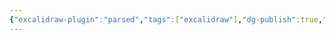 ```yaml
---
{"excalidraw-plugin":"parsed","tags":["excalidraw"],"dg-publish":true,"permalink":"/0-class-notes/excalidraw/","dgPassFrontmatter":true,"created":"2023-10-11T20:28:45.255+08:00"}
---
```

<style> .container {font-family: sans-serif; text-align: center;} .button-wrapper button {z-index: 1;height: 40px; width: 100px; margin: 10px;padding: 5px;} .excalidraw .App-menu_top .buttonList { display: flex;} .excalidraw-wrapper { height: 800px; margin: 50px; position: relative;} :root[dir="ltr"] .excalidraw .layer-ui__wrapper .zen-mode-transition.App-menu_bottom--transition-left {transform: none;} </style><script src="https://cdn.jsdelivr.net/npm/react@17/umd/react.production.min.js"></script><script src="https://cdn.jsdelivr.net/npm/react-dom@17/umd/react-dom.production.min.js"></script><script type="text/javascript" src="https://cdn.jsdelivr.net/npm/@excalidraw/excalidraw@0/dist/excalidraw.production.min.js"></script><div id="整体结构excalidraw.md"></div><script>(function(){const InitialData={"type":"excalidraw","version":2,"source":"https://github.com/zsviczian/obsidian-excalidraw-plugin/releases/tag/1.9.23","elements":[{"type":"rectangle","version":734,"versionNonce":100946446,"isDeleted":false,"id":"JAy6OBfOfk6vwHnV0q2ui","fillStyle":"hachure","strokeWidth":1,"strokeStyle":"solid","roughness":1,"opacity":100,"angle":0,"x":-261.0895349620223,"y":-673.5708482598751,"strokeColor":"#1e1e1e","backgroundColor":"#a5d8ff","width":597.5511532738095,"height":716.1904761904761,"seed":1259997010,"groupIds":[],"frameId":null,"roundness":null,"boundElements":[],"updated":1697030920052,"link":null,"locked":false},{"type":"rectangle","version":396,"versionNonce":145497554,"isDeleted":false,"id":"deMQ75UFXYq1o5h-VV9Mh","fillStyle":"hachure","strokeWidth":1,"strokeStyle":"solid","roughness":1,"opacity":100,"angle":0,"x":-913.9544393233062,"y":-836.6138671475869,"strokeColor":"#1971c2","backgroundColor":"transparent","width":1266.5463428557525,"height":968.0934259357657,"seed":781068434,"groupIds":[],"frameId":null,"roundness":{"type":3},"boundElements":[],"updated":1697030920052,"link":null,"locked":false},{"type":"rectangle","version":315,"versionNonce":1040900174,"isDeleted":false,"id":"6Pr1p4zAPwaTqX5lw3N7R","fillStyle":"hachure","strokeWidth":1,"strokeStyle":"solid","roughness":1,"opacity":100,"angle":0,"x":-269.1880454664316,"y":-764.472374128531,"strokeColor":"#6741d9","backgroundColor":"transparent","width":609.4570302269213,"height":876.0967631164538,"seed":1733973198,"groupIds":[],"frameId":null,"roundness":{"type":3},"boundElements":[],"updated":1697030920052,"link":null,"locked":false},{"type":"text","version":26,"versionNonce":617386898,"isDeleted":false,"id":"4NU4nigT","fillStyle":"hachure","strokeWidth":1,"strokeStyle":"solid","roughness":1,"opacity":100,"angle":0,"x":-253.54409906052797,"y":-701.2102100881904,"strokeColor":"#1e1e1e","backgroundColor":"transparent","width":209.7998504638672,"height":25,"seed":1930207186,"groupIds":[],"frameId":null,"roundness":null,"boundElements":[],"updated":1697030920052,"link":null,"locked":false,"fontSize":20,"fontFamily":1,"text":"Oracle VM VirtualBox","rawText":"Oracle VM VirtualBox","textAlign":"left","verticalAlign":"top","containerId":null,"originalText":"Oracle VM VirtualBox","lineHeight":1.25,"baseline":17},{"type":"text","version":109,"versionNonce":682712658,"isDeleted":false,"id":"NUeGDOAW","fillStyle":"hachure","strokeWidth":1,"strokeStyle":"solid","roughness":1,"opacity":100,"angle":0,"x":-352.7177854203029,"y":-821.5376971188105,"strokeColor":"#1971c2","backgroundColor":"transparent","width":133.4519500732422,"height":45,"seed":222256270,"groupIds":[],"frameId":null,"roundness":null,"boundElements":[],"updated":1697030924349,"link":null,"locked":false,"fontSize":36,"fontFamily":1,"text":"Windows","rawText":"Windows","textAlign":"left","verticalAlign":"top","containerId":null,"originalText":"Windows","lineHeight":1.25,"baseline":31},{"type":"text","version":39,"versionNonce":1391741070,"isDeleted":false,"id":"tJH3IP52","fillStyle":"hachure","strokeWidth":1,"strokeStyle":"solid","roughness":1,"opacity":100,"angle":0,"x":-245.189456883812,"y":-648.1110329184305,"strokeColor":"#2f9e44","backgroundColor":"transparent","width":141.8398895263672,"height":25,"seed":1950704274,"groupIds":[],"frameId":null,"roundness":null,"boundElements":[{"id":"XM2SzwBPqw-nnB9xrVq9i","type":"arrow"}],"updated":1697030994138,"link":null,"locked":false,"fontSize":20,"fontFamily":1,"text":"KylinServer V10","rawText":"KylinServer V10","textAlign":"left","verticalAlign":"top","containerId":null,"originalText":"KylinServer V10","lineHeight":1.25,"baseline":17},{"type":"diamond","version":578,"versionNonce":1705042446,"isDeleted":false,"id":"zGYfTDtee4GZRGbxG5jWd","fillStyle":"hachure","strokeWidth":1,"strokeStyle":"solid","roughness":1,"opacity":100,"angle":0,"x":-889.2389980426606,"y":-829.5444982834151,"strokeColor":"#e03131","backgroundColor":"transparent","width":237.5939941406251,"height":170,"seed":859867858,"groupIds":[],"frameId":null,"roundness":{"type":2},"boundElements":[{"type":"text","id":"655cGuO7"}],"updated":1697030973319,"link":null,"locked":false},{"type":"text","version":542,"versionNonce":1793101266,"isDeleted":false,"id":"655cGuO7","fillStyle":"hachure","strokeWidth":1,"strokeStyle":"solid","roughness":1,"opacity":100,"angle":0,"x":-820.0604625812348,"y":-782.0444982834151,"strokeColor":"#e03131","backgroundColor":"transparent","width":99.43992614746094,"height":75,"seed":1307726670,"groupIds":[],"frameId":null,"roundness":null,"boundElements":[],"updated":1697030973319,"link":null,"locked":false,"fontSize":20,"fontFamily":1,"text":"WLAN \nTCP/IPV4\n192.168.1.1","rawText":"WLAN TCP/IPV4\n192.168.1.1","textAlign":"center","verticalAlign":"middle","containerId":"zGYfTDtee4GZRGbxG5jWd","originalText":"WLAN TCP/IPV4\n192.168.1.1","lineHeight":1.25,"baseline":67},{"type":"diamond","version":333,"versionNonce":626776846,"isDeleted":false,"id":"dNLi-KEZHMmOGkZMyKEYd","fillStyle":"hachure","strokeWidth":1,"strokeStyle":"solid","roughness":1,"opacity":100,"angle":0,"x":19.381451235984002,"y":-622.9868496399929,"strokeColor":"#1e1e1e","backgroundColor":"transparent","width":312.1804327713817,"height":93.2330322265625,"seed":95289874,"groupIds":[],"frameId":null,"roundness":{"type":2},"boundElements":[{"type":"text","id":"eWCxV7Dp"}],"updated":1697030920053,"link":null,"locked":false},{"type":"text","version":288,"versionNonce":1395500242,"isDeleted":false,"id":"eWCxV7Dp","fillStyle":"hachure","strokeWidth":1,"strokeStyle":"solid","roughness":1,"opacity":100,"angle":0,"x":115.34659574474739,"y":-588.6785915833523,"strokeColor":"#1e1e1e","backgroundColor":"transparent","width":120.15992736816406,"height":25,"seed":1811845330,"groupIds":[],"frameId":null,"roundness":null,"boundElements":[],"updated":1697030920053,"link":null,"locked":false,"fontSize":20,"fontFamily":1,"text":"192.168.1.100","rawText":"192.168.1.100","textAlign":"center","verticalAlign":"middle","containerId":"dNLi-KEZHMmOGkZMyKEYd","originalText":"192.168.1.100","lineHeight":1.25,"baseline":17},{"type":"arrow","version":998,"versionNonce":1031474316,"isDeleted":false,"id":"tpBe-1k07nx9OSeGMAhQk","fillStyle":"hachure","strokeWidth":1,"strokeStyle":"solid","roughness":1,"opacity":100,"angle":0,"x":-656.0841266008881,"y":-743.1735044719728,"strokeColor":"#e03131","backgroundColor":"transparent","width":563.9882309301197,"height":24.07444027420695,"seed":1487356178,"groupIds":[],"frameId":null,"roundness":{"type":2},"boundElements":[],"updated":1697174328425,"link":null,"locked":false,"startBinding":null,"endBinding":{"elementId":"MCw_tJX1dyzQuTxj4UMrH","gap":2.0398537708758298,"focus":-0.26348087935634124},"lastCommittedPoint":null,"startArrowhead":null,"endArrowhead":"arrow","points":[[0,0],[563.9882309301197,24.07444027420695]]},{"type":"text","version":156,"versionNonce":1130332046,"isDeleted":false,"id":"dXS3GiR5","fillStyle":"hachure","strokeWidth":1,"strokeStyle":"solid","roughness":1,"opacity":100,"angle":0,"x":-377.4331293266548,"y":-755.0659736482704,"strokeColor":"#e03131","backgroundColor":"transparent","width":40,"height":25,"seed":1205888722,"groupIds":[],"frameId":null,"roundness":null,"boundElements":[],"updated":1697030985839,"link":null,"locked":false,"fontSize":20,"fontFamily":1,"text":"共享","rawText":"共享","textAlign":"left","verticalAlign":"top","containerId":null,"originalText":"共享","lineHeight":1.25,"baseline":17},{"type":"ellipse","version":108,"versionNonce":165596238,"isDeleted":false,"id":"nZTMnghWyjd7GEx1O6cPy","fillStyle":"hachure","strokeWidth":1,"strokeStyle":"solid","roughness":1,"opacity":100,"angle":0,"x":-229.36368746227845,"y":-543.1586821790333,"strokeColor":"#2f9e44","backgroundColor":"transparent","width":342.2556023848683,"height":104.66167249177636,"seed":1194331602,"groupIds":[],"frameId":null,"roundness":{"type":2},"boundElements":[],"updated":1697030944631,"link":null,"locked":false},{"type":"text","version":27,"versionNonce":400824402,"isDeleted":false,"id":"1Zs73DHW","fillStyle":"hachure","strokeWidth":1,"strokeStyle":"solid","roughness":1,"opacity":100,"angle":0,"x":-134.06824671196523,"y":-499.67871150038366,"strokeColor":"#1e1e1e","backgroundColor":"transparent","width":134.639892578125,"height":25,"seed":1699053330,"groupIds":[],"frameId":null,"roundness":null,"boundElements":[],"updated":1697030920053,"link":null,"locked":false,"fontSize":20,"fontFamily":1,"text":"MySQL Server","rawText":"MySQL Server","textAlign":"left","verticalAlign":"top","containerId":null,"originalText":"MySQL Server","lineHeight":1.25,"baseline":17},{"type":"ellipse","version":137,"versionNonce":810460498,"isDeleted":false,"id":"4LUV8Y-LPkd-O_Lcqfz7M","fillStyle":"hachure","strokeWidth":1,"strokeStyle":"solid","roughness":1,"opacity":100,"angle":0,"x":-238.72991920374147,"y":-423.2876239181469,"strokeColor":"#f08c00","backgroundColor":"transparent","width":339.84966077302624,"height":105.2632863898026,"seed":1063624910,"groupIds":[],"frameId":null,"roundness":{"type":2},"boundElements":[],"updated":1697030948049,"link":null,"locked":false},{"type":"text","version":41,"versionNonce":807484946,"isDeleted":false,"id":"9AMjosNA","fillStyle":"hachure","strokeWidth":1,"strokeStyle":"solid","roughness":1,"opacity":100,"angle":0,"x":-96.92559148992564,"y":-389.15239571091,"strokeColor":"#1e1e1e","backgroundColor":"transparent","width":51.11994934082031,"height":25,"seed":2042990802,"groupIds":[],"frameId":null,"roundness":null,"boundElements":[],"updated":1697030920053,"link":null,"locked":false,"fontSize":20,"fontFamily":1,"text":"Redis","rawText":"Redis","textAlign":"left","verticalAlign":"top","containerId":null,"originalText":"Redis","lineHeight":1.25,"baseline":17},{"type":"ellipse","version":128,"versionNonce":238231118,"isDeleted":false,"id":"78nQ5OHpoDrVEK7dqGQ0e","fillStyle":"hachure","strokeWidth":1,"strokeStyle":"solid","roughness":1,"opacity":100,"angle":0,"x":-236.7383165200008,"y":-304.6195487008064,"strokeColor":"#e03131","backgroundColor":"transparent","width":357.89473684210543,"height":123.90978361430916,"seed":986321490,"groupIds":[],"frameId":null,"roundness":{"type":2},"boundElements":[{"type":"text","id":"guXSuSys"}],"updated":1697030957483,"link":null,"locked":false},{"type":"text","version":79,"versionNonce":2026845586,"isDeleted":false,"id":"guXSuSys","fillStyle":"hachure","strokeWidth":1,"strokeStyle":"solid","roughness":1,"opacity":100,"angle":0,"x":-73.55583388310646,"y":-254.97338101816968,"strokeColor":"#e03131","backgroundColor":"transparent","width":31.459976196289062,"height":25,"seed":1781650318,"groupIds":[],"frameId":null,"roundness":null,"boundElements":[],"updated":1697030957483,"link":null,"locked":false,"fontSize":20,"fontFamily":1,"text":"Git","rawText":"Git","textAlign":"center","verticalAlign":"middle","containerId":"78nQ5OHpoDrVEK7dqGQ0e","originalText":"Git","lineHeight":1.25,"baseline":17},{"type":"ellipse","version":165,"versionNonce":101397070,"isDeleted":false,"id":"ZeZSQwwyJulfln39JxqE-","fillStyle":"hachure","strokeWidth":1,"strokeStyle":"solid","roughness":1,"opacity":100,"angle":0,"x":-786.699697164268,"y":-544.791465920614,"strokeColor":"#2f9e44","backgroundColor":"transparent","width":367.5189530222041,"height":108.87213456003292,"seed":113451282,"groupIds":[],"frameId":null,"roundness":{"type":2},"boundElements":[{"type":"text","id":"F6hoLyXn"}],"updated":1697030920053,"link":null,"locked":false},{"type":"text","version":114,"versionNonce":422732178,"isDeleted":false,"id":"F6hoLyXn","fillStyle":"hachure","strokeWidth":1,"strokeStyle":"solid","roughness":1,"opacity":100,"angle":0,"x":-637.4477541493078,"y":-502.84751095542424,"strokeColor":"#2f9e44","backgroundColor":"transparent","width":69.13992309570312,"height":25,"seed":2005283794,"groupIds":[],"frameId":null,"roundness":null,"boundElements":[],"updated":1697030920053,"link":null,"locked":false,"fontSize":20,"fontFamily":1,"text":"Heidisql","rawText":"Heidisql","textAlign":"center","verticalAlign":"middle","containerId":"ZeZSQwwyJulfln39JxqE-","originalText":"Heidisql","lineHeight":1.25,"baseline":17},{"type":"ellipse","version":193,"versionNonce":315340942,"isDeleted":false,"id":"1qNLDTXOSWidzYKaNADMN","fillStyle":"hachure","strokeWidth":1,"strokeStyle":"solid","roughness":1,"opacity":100,"angle":0,"x":-789.707381169202,"y":-424.4908517141995,"strokeColor":"#f08c00","backgroundColor":"transparent","width":392.78217516447353,"height":105.86477179276312,"seed":1996732626,"groupIds":[],"frameId":null,"roundness":{"type":2},"boundElements":[{"type":"text","id":"nvOiIIjw"}],"updated":1697030920053,"link":null,"locked":false},{"type":"text","version":202,"versionNonce":458514258,"isDeleted":false,"id":"nvOiIIjw","fillStyle":"hachure","strokeWidth":1,"strokeStyle":"solid","roughness":1,"opacity":100,"angle":0,"x":-709.9456663350676,"y":-383.9873148295325,"strokeColor":"#f08c00","backgroundColor":"transparent","width":233.51980590820312,"height":25,"seed":1679665298,"groupIds":[],"frameId":null,"roundness":null,"boundElements":[],"updated":1697030920053,"link":null,"locked":false,"fontSize":20,"fontFamily":1,"text":"Redis DeskTop manager","rawText":"Redis DeskTop manager","textAlign":"center","verticalAlign":"middle","containerId":"1qNLDTXOSWidzYKaNADMN","originalText":"Redis DeskTop manager","lineHeight":1.25,"baseline":17},{"type":"ellipse","version":161,"versionNonce":1747377298,"isDeleted":false,"id":"WNrXDzdRhpfaKaEugxxFr","fillStyle":"hachure","strokeWidth":1,"strokeStyle":"solid","roughness":1,"opacity":100,"angle":0,"x":-780.083293484169,"y":-296.3842636911337,"strokeColor":"#e03131","backgroundColor":"transparent","width":372.9325143914475,"height":96.84210526315792,"seed":1141565138,"groupIds":[],"frameId":null,"roundness":{"type":2},"boundElements":[{"type":"text","id":"GuEaocdA"}],"updated":1697030960075,"link":null,"locked":false},{"type":"text","version":125,"versionNonce":934309262,"isDeleted":false,"id":"GuEaocdA","fillStyle":"hachure","strokeWidth":1,"strokeStyle":"solid","roughness":1,"opacity":100,"angle":0,"x":-651.3585295685085,"y":-260.70206572753494,"strokeColor":"#e03131","backgroundColor":"transparent","width":115.77987670898438,"height":25,"seed":1182009614,"groupIds":[],"frameId":null,"roundness":null,"boundElements":[],"updated":1697030960075,"link":null,"locked":false,"fontSize":20,"fontFamily":1,"text":"TortoiseGit","rawText":"TortoiseGit","textAlign":"center","verticalAlign":"middle","containerId":"WNrXDzdRhpfaKaEugxxFr","originalText":"TortoiseGit","lineHeight":1.25,"baseline":17},{"type":"diamond","version":106,"versionNonce":1233822418,"isDeleted":false,"id":"RBWIgsjV7M7-7QkwSSjiL","fillStyle":"hachure","strokeWidth":1,"strokeStyle":"solid","roughness":1,"opacity":100,"angle":0,"x":-430.6095450261099,"y":-529.7538168663375,"strokeColor":"#2f9e44","backgroundColor":"transparent","width":214.1352282072369,"height":70,"seed":154278866,"groupIds":[],"frameId":null,"roundness":{"type":2},"boundElements":[{"type":"text","id":"2NROXQ9P"}],"updated":1697031002836,"link":null,"locked":false},{"type":"text","version":30,"versionNonce":1677929294,"isDeleted":false,"id":"2NROXQ9P","fillStyle":"hachure","strokeWidth":1,"strokeStyle":"solid","roughness":1,"opacity":100,"angle":0,"x":-350.47572424139054,"y":-507.2538168663375,"strokeColor":"#2f9e44","backgroundColor":"transparent","width":53.79997253417969,"height":25,"seed":912797394,"groupIds":[],"frameId":null,"roundness":null,"boundElements":[],"updated":1697031002836,"link":null,"locked":false,"fontSize":20,"fontFamily":1,"text":"3306","rawText":"3306","textAlign":"center","verticalAlign":"middle","containerId":"RBWIgsjV7M7-7QkwSSjiL","originalText":"3306","lineHeight":1.25,"baseline":17},{"type":"diamond","version":64,"versionNonce":2107217490,"isDeleted":false,"id":"4FRjJQJCatMd0uEQ0CuKy","fillStyle":"hachure","strokeWidth":1,"strokeStyle":"solid","roughness":1,"opacity":100,"angle":0,"x":-404.143416325452,"y":-408.851524514364,"strokeColor":"#f08c00","backgroundColor":"transparent","width":179.24830386513156,"height":75.18798828125,"seed":1856517582,"groupIds":[],"frameId":null,"roundness":{"type":2},"boundElements":[{"type":"text","id":"oNhYDWl4"}],"updated":1697031004654,"link":null,"locked":false},{"type":"text","version":17,"versionNonce":1932472270,"isDeleted":false,"id":"oNhYDWl4","fillStyle":"hachure","strokeWidth":1,"strokeStyle":"solid","roughness":1,"opacity":100,"angle":0,"x":-339.0113254055558,"y":-383.5545274440515,"strokeColor":"#f08c00","backgroundColor":"transparent","width":49.35997009277344,"height":25,"seed":2129122702,"groupIds":[],"frameId":null,"roundness":null,"boundElements":[],"updated":1697031004654,"link":null,"locked":false,"fontSize":20,"fontFamily":1,"text":"6379","rawText":"6379","textAlign":"center","verticalAlign":"middle","containerId":"4FRjJQJCatMd0uEQ0CuKy","originalText":"6379","lineHeight":1.25,"baseline":17},{"type":"diamond","version":79,"versionNonce":1377937874,"isDeleted":false,"id":"AsfKVS-PJbveXWRQeFIbo","fillStyle":"hachure","strokeWidth":1,"strokeStyle":"solid","roughness":1,"opacity":100,"angle":0,"x":-421.58700699157043,"y":-282.5357350406797,"strokeColor":"#e03131","backgroundColor":"transparent","width":200.90203536184208,"height":71.57894736842104,"seed":382262286,"groupIds":[],"frameId":null,"roundness":{"type":2},"boundElements":[{"type":"text","id":"omHOT7J0"}],"updated":1697031006541,"link":null,"locked":false},{"type":"text","version":15,"versionNonce":428086350,"isDeleted":false,"id":"omHOT7J0","fillStyle":"hachure","strokeWidth":1,"strokeStyle":"solid","roughness":1,"opacity":100,"angle":0,"x":-335.6014883854849,"y":-259.14099819857444,"strokeColor":"#e03131","backgroundColor":"transparent","width":28.47998046875,"height":25,"seed":1818528142,"groupIds":[],"frameId":null,"roundness":null,"boundElements":[],"updated":1697031006541,"link":null,"locked":false,"fontSize":20,"fontFamily":1,"text":"22","rawText":"22","textAlign":"center","verticalAlign":"middle","containerId":"AsfKVS-PJbveXWRQeFIbo","originalText":"22","lineHeight":1.25,"baseline":17},{"type":"rectangle","version":58,"versionNonce":778084302,"isDeleted":false,"id":"16IiqW9GbAwQCk4UWiVb7","fillStyle":"hachure","strokeWidth":1,"strokeStyle":"solid","roughness":1,"opacity":100,"angle":0,"x":-722.8697543370134,"y":-660.4659686447094,"strokeColor":"#2f9e44","backgroundColor":"transparent","width":233.27730066636036,"height":80.67228429457725,"seed":1341054546,"groupIds":[],"frameId":null,"roundness":{"type":3},"boundElements":[{"type":"text","id":"wOeTZFYz"},{"id":"XM2SzwBPqw-nnB9xrVq9i","type":"arrow"}],"updated":1697030920053,"link":null,"locked":false},{"type":"text","version":25,"versionNonce":1565821970,"isDeleted":false,"id":"wOeTZFYz","fillStyle":"hachure","strokeWidth":1,"strokeStyle":"solid","roughness":1,"opacity":100,"angle":0,"x":-670.4910451049075,"y":-632.6298264974207,"strokeColor":"#2f9e44","backgroundColor":"transparent","width":128.51988220214844,"height":25,"seed":2079012238,"groupIds":[],"frameId":null,"roundness":null,"boundElements":[],"updated":1697030920054,"link":null,"locked":false,"fontSize":20,"fontFamily":1,"text":"Xshell7 Xftp7","rawText":"Xshell7 Xftp7","textAlign":"center","verticalAlign":"middle","containerId":"16IiqW9GbAwQCk4UWiVb7","originalText":"Xshell7 Xftp7","lineHeight":1.25,"baseline":17},{"type":"arrow","version":105,"versionNonce":2007281164,"isDeleted":false,"id":"XM2SzwBPqw-nnB9xrVq9i","fillStyle":"hachure","strokeWidth":1,"strokeStyle":"solid","roughness":1,"opacity":100,"angle":0,"x":-482.19729052727075,"y":-621.4743771350585,"strokeColor":"#2f9e44","backgroundColor":"transparent","width":222.52096737132365,"height":9.411764705882433,"seed":1392990606,"groupIds":[],"frameId":null,"roundness":{"type":2},"boundElements":[],"updated":1697174328415,"link":null,"locked":false,"startBinding":{"elementId":"16IiqW9GbAwQCk4UWiVb7","gap":7.3951631433823195,"focus":0.08618592008403635},"endBinding":{"elementId":"tJH3IP52","gap":14.486866272135103,"focus":-0.07177702510105233},"lastCommittedPoint":null,"startArrowhead":null,"endArrowhead":"arrow","points":[[0,0],[222.52096737132365,-9.411764705882433]]},{"type":"rectangle","version":138,"versionNonce":516766162,"isDeleted":false,"id":"64Vzi5LfYs7J7zmuMT1Lw","fillStyle":"hachure","strokeWidth":1,"strokeStyle":"solid","roughness":1,"opacity":100,"angle":0,"x":-817.6594343691827,"y":-160.29776293469092,"strokeColor":"#1971c2","backgroundColor":"transparent","width":177.6594343691827,"height":40.29776293469092,"seed":46423758,"groupIds":[],"frameId":null,"roundness":{"type":3},"boundElements":[{"type":"text","id":"NkA3mVuB"}],"updated":1697030920054,"link":null,"locked":false},{"type":"text","version":32,"versionNonce":1796834382,"isDeleted":false,"id":"NkA3mVuB","fillStyle":"hachure","strokeWidth":1,"strokeStyle":"solid","roughness":1,"opacity":100,"angle":0,"x":-761.7996878877163,"y":-152.64888146734546,"strokeColor":"#1971c2","backgroundColor":"transparent","width":65.93994140625,"height":25,"seed":1776659662,"groupIds":[],"frameId":null,"roundness":null,"boundElements":[],"updated":1697030920054,"link":null,"locked":false,"fontSize":20,"fontFamily":1,"text":"VScode","rawText":"VScode","textAlign":"center","verticalAlign":"middle","containerId":"64Vzi5LfYs7J7zmuMT1Lw","originalText":"VScode","lineHeight":1.25,"baseline":17},{"type":"rectangle","version":354,"versionNonce":172611790,"isDeleted":false,"id":"1OOJlZRapbK30VzL_2Mw-","fillStyle":"hachure","strokeWidth":1,"strokeStyle":"solid","roughness":1,"opacity":100,"angle":0,"x":-622.1771530877977,"y":22.584984188988074,"strokeColor":"#1e1e1e","backgroundColor":"transparent","width":157.35525019551298,"height":42.50672269046811,"seed":1221807762,"groupIds":[],"frameId":null,"roundness":{"type":3},"boundElements":[{"type":"text","id":"Z9K684at"}],"updated":1697031019835,"link":null,"locked":false},{"type":"text","version":343,"versionNonce":2054644498,"isDeleted":false,"id":"Z9K684at","fillStyle":"hachure","strokeWidth":1,"strokeStyle":"solid","roughness":1,"opacity":100,"angle":0,"x":-599.2794809929709,"y":31.338345534222128,"strokeColor":"#1e1e1e","backgroundColor":"transparent","width":111.55990600585938,"height":25,"seed":65970962,"groupIds":[],"frameId":null,"roundness":null,"boundElements":[],"updated":1697031019835,"link":null,"locked":false,"fontSize":20,"fontFamily":1,"text":"Node.js18.17","rawText":"Node.js18.17","textAlign":"center","verticalAlign":"middle","containerId":"1OOJlZRapbK30VzL_2Mw-","originalText":"Node.js18.17","lineHeight":1.25,"baseline":17},{"type":"rectangle","version":112,"versionNonce":912420178,"isDeleted":false,"id":"Nb3oa4ZNfynIWRKLe7YjQ","fillStyle":"hachure","strokeWidth":1,"strokeStyle":"solid","roughness":1,"opacity":100,"angle":0,"x":-820,"y":-100,"strokeColor":"#1e1e1e","backgroundColor":"transparent","width":181.0211071633002,"height":48.36503085748495,"seed":2017192462,"groupIds":[],"frameId":null,"roundness":{"type":3},"boundElements":[{"type":"text","id":"WNMl9afv"}],"updated":1697030920054,"link":null,"locked":false},{"type":"text","version":76,"versionNonce":692275406,"isDeleted":false,"id":"WNMl9afv","fillStyle":"hachure","strokeWidth":1,"strokeStyle":"solid","roughness":1,"opacity":100,"angle":0,"x":-807.1294076610257,"y":-88.31748457125752,"strokeColor":"#1e1e1e","backgroundColor":"transparent","width":155.27992248535156,"height":25,"seed":1094901518,"groupIds":[],"frameId":null,"roundness":null,"boundElements":[],"updated":1697030920054,"link":null,"locked":false,"fontSize":20,"fontFamily":1,"text":"JDK1.8  JDK20","rawText":"JDK1.8  JDK20","textAlign":"center","verticalAlign":"middle","containerId":"Nb3oa4ZNfynIWRKLe7YjQ","originalText":"JDK1.8  JDK20","lineHeight":1.25,"baseline":17},{"type":"rectangle","version":109,"versionNonce":1980560146,"isDeleted":false,"id":"jVuBZelbY4ERKuED6NMGo","fillStyle":"hachure","strokeWidth":1,"strokeStyle":"solid","roughness":1,"opacity":100,"angle":0,"x":-620,"y":-100,"strokeColor":"#1e1e1e","backgroundColor":"transparent","width":160,"height":40,"seed":491053138,"groupIds":[],"frameId":null,"roundness":{"type":3},"boundElements":[{"type":"text","id":"elWRrpT0"}],"updated":1697030920054,"link":null,"locked":false},{"type":"text","version":63,"versionNonce":1941765902,"isDeleted":false,"id":"elWRrpT0","fillStyle":"hachure","strokeWidth":1,"strokeStyle":"solid","roughness":1,"opacity":100,"angle":0,"x":-595.1999664306641,"y":-92.5,"strokeColor":"#1e1e1e","backgroundColor":"transparent","width":110.39993286132812,"height":25,"seed":1196530190,"groupIds":[],"frameId":null,"roundness":null,"boundElements":[],"updated":1697030920054,"link":null,"locked":false,"fontSize":20,"fontFamily":1,"text":"Maven3.6.3","rawText":"Maven3.6.3","textAlign":"center","verticalAlign":"middle","containerId":"jVuBZelbY4ERKuED6NMGo","originalText":"Maven3.6.3","lineHeight":1.25,"baseline":17},{"type":"rectangle","version":90,"versionNonce":1910554834,"isDeleted":false,"id":"EE2AwH1YckgLMTGSqOtRD","fillStyle":"hachure","strokeWidth":1,"strokeStyle":"solid","roughness":1,"opacity":100,"angle":0,"x":-815.1018996465775,"y":-40.54414295014885,"strokeColor":"#1e1e1e","backgroundColor":"transparent","width":167.48308454241067,"height":40,"seed":1818139026,"groupIds":[],"frameId":null,"roundness":{"type":3},"boundElements":[{"type":"text","id":"3W45sU6z"}],"updated":1697030920054,"link":null,"locked":false},{"type":"text","version":46,"versionNonce":707128654,"isDeleted":false,"id":"3W45sU6z","fillStyle":"hachure","strokeWidth":1,"strokeStyle":"solid","roughness":1,"opacity":100,"angle":0,"x":-747.740339370001,"y":-33.04414295014885,"strokeColor":"#1e1e1e","backgroundColor":"transparent","width":32.75996398925781,"height":25,"seed":1035581518,"groupIds":[],"frameId":null,"roundness":null,"boundElements":[],"updated":1697030920054,"link":null,"locked":false,"fontSize":20,"fontFamily":1,"text":"vue","rawText":"vue","textAlign":"center","verticalAlign":"middle","containerId":"EE2AwH1YckgLMTGSqOtRD","originalText":"vue","lineHeight":1.25,"baseline":17},{"type":"rectangle","version":96,"versionNonce":1702155922,"isDeleted":false,"id":"q2REz1IbrAXsaWdqNlfPY","fillStyle":"hachure","strokeWidth":1,"strokeStyle":"solid","roughness":1,"opacity":100,"angle":0,"x":-213.28974801807954,"y":-142.81880211208056,"strokeColor":"#1e1e1e","backgroundColor":"transparent","width":173.28974801807954,"height":42.81880211208056,"seed":1787503186,"groupIds":[],"frameId":null,"roundness":{"type":3},"boundElements":[{"type":"text","id":"rdqvKlXm"}],"updated":1697030920054,"link":null,"locked":false},{"type":"text","version":60,"versionNonce":2044138382,"isDeleted":false,"id":"rdqvKlXm","fillStyle":"hachure","strokeWidth":1,"strokeStyle":"solid","roughness":1,"opacity":100,"angle":0,"x":-171.3348230446843,"y":-133.90940105604028,"strokeColor":"#1e1e1e","backgroundColor":"transparent","width":89.37989807128906,"height":25,"seed":371491538,"groupIds":[],"frameId":null,"roundness":null,"boundElements":[],"updated":1697030920054,"link":null,"locked":false,"fontSize":20,"fontFamily":1,"text":"net-tools","rawText":"net-tools","textAlign":"center","verticalAlign":"middle","containerId":"q2REz1IbrAXsaWdqNlfPY","originalText":"net-tools","lineHeight":1.25,"baseline":17},{"type":"rectangle","version":68,"versionNonce":25179218,"isDeleted":false,"id":"lI-QsWD55tOo_zgxmcB-7","fillStyle":"hachure","strokeWidth":1,"strokeStyle":"solid","roughness":1,"opacity":100,"angle":0,"x":0,"y":-140,"strokeColor":"#1e1e1e","backgroundColor":"transparent","width":140,"height":40,"seed":1933072786,"groupIds":[],"frameId":null,"roundness":{"type":3},"boundElements":[{"type":"text","id":"Mzx98T2H"}],"updated":1697030920054,"link":null,"locked":false},{"type":"text","version":17,"versionNonce":2097770958,"isDeleted":false,"id":"Mzx98T2H","fillStyle":"hachure","strokeWidth":1,"strokeStyle":"solid","roughness":1,"opacity":100,"angle":0,"x":47.78002166748047,"y":-132.5,"strokeColor":"#1e1e1e","backgroundColor":"transparent","width":44.43995666503906,"height":25,"seed":1097490,"groupIds":[],"frameId":null,"roundness":null,"boundElements":[],"updated":1697030920054,"link":null,"locked":false,"fontSize":20,"fontFamily":1,"text":"wget","rawText":"wget","textAlign":"center","verticalAlign":"middle","containerId":"lI-QsWD55tOo_zgxmcB-7","originalText":"wget","lineHeight":1.25,"baseline":17},{"type":"rectangle","version":125,"versionNonce":1205459474,"isDeleted":false,"id":"sMjwaS0jYvs8ZFBjxEP2P","fillStyle":"hachure","strokeWidth":1,"strokeStyle":"solid","roughness":1,"opacity":100,"angle":0,"x":-620,"y":-160,"strokeColor":"#e03131","backgroundColor":"transparent","width":158.0962546420816,"height":35,"seed":1357134990,"groupIds":[],"frameId":null,"roundness":{"type":3},"boundElements":[{"type":"text","id":"6cFPitwx"}],"updated":1697030920054,"link":null,"locked":false},{"type":"text","version":69,"versionNonce":517343246,"isDeleted":false,"id":"6cFPitwx","fillStyle":"hachure","strokeWidth":1,"strokeStyle":"solid","roughness":1,"opacity":100,"angle":0,"x":-572.5518406355022,"y":-155,"strokeColor":"#e03131","backgroundColor":"transparent","width":63.19993591308594,"height":25,"seed":1659686030,"groupIds":[],"frameId":null,"roundness":null,"boundElements":[],"updated":1697030920054,"link":null,"locked":false,"fontSize":20,"fontFamily":1,"text":"chrome","rawText":"chrome","textAlign":"center","verticalAlign":"middle","containerId":"sMjwaS0jYvs8ZFBjxEP2P","originalText":"chrome","lineHeight":1.25,"baseline":17},{"type":"text","version":742,"versionNonce":2079073972,"isDeleted":false,"id":"Jq1dEAmB","fillStyle":"hachure","strokeWidth":0.5,"strokeStyle":"solid","roughness":2,"opacity":100,"angle":0,"x":-105.85155598136703,"y":-587.3446121633943,"strokeColor":"#1971c2","backgroundColor":"transparent","width":80,"height":24,"seed":1308073358,"groupIds":[],"frameId":null,"roundness":null,"boundElements":[],"updated":1697174361210,"link":"[[Redis MySQL Git安装]]","locked":false,"fontSize":20,"fontFamily":3,"text":"软件安装","rawText":"软件安装","textAlign":"left","verticalAlign":"top","containerId":null,"originalText":"软件安装","lineHeight":1.2,"baseline":19},{"type":"text","version":77,"versionNonce":1788511156,"isDeleted":false,"id":"tHUyELfn","fillStyle":"hachure","strokeWidth":0.5,"strokeStyle":"solid","roughness":2,"opacity":100,"angle":0,"x":-63.674519151010145,"y":-650.6436786161473,"strokeColor":"#1971c2","backgroundColor":"transparent","width":138.59375,"height":24,"seed":965459982,"groupIds":[],"frameId":null,"roundness":null,"boundElements":[],"updated":1697174359681,"link":"[[Linux常用命令]]","locked":false,"fontSize":20,"fontFamily":3,"text":"Linux常用命令","rawText":"Linux常用命令","textAlign":"left","verticalAlign":"top","containerId":null,"originalText":"Linux常用命令","lineHeight":1.2,"baseline":19},{"type":"text","version":144,"versionNonce":1606502924,"isDeleted":false,"id":"4ZMVUlHN","fillStyle":"hachure","strokeWidth":0.5,"strokeStyle":"solid","roughness":2,"opacity":100,"angle":0,"x":-400.43850221529704,"y":-711.0960945387242,"strokeColor":"#1971c2","backgroundColor":"transparent","width":80,"height":24,"seed":1640163538,"groupIds":[],"frameId":null,"roundness":null,"boundElements":[],"updated":1697174363657,"link":"[[0919 使用校园网VirtualBox虚拟机不能联网]]","locked":false,"fontSize":20,"fontFamily":3,"text":"网络设置","rawText":"网络设置","textAlign":"left","verticalAlign":"top","containerId":null,"originalText":"网络设置","lineHeight":1.2,"baseline":19},{"type":"text","version":18,"versionNonce":1647765772,"isDeleted":false,"id":"zHPl6Iwb","fillStyle":"hachure","strokeWidth":0.5,"strokeStyle":"solid","roughness":2,"opacity":100,"angle":0,"x":-443.94679407660544,"y":-90.71364727401215,"strokeColor":"#1971c2","backgroundColor":"transparent","width":138.59375,"height":24,"seed":105073490,"groupIds":[],"frameId":null,"roundness":null,"boundElements":[],"updated":1697174354259,"link":"[[Maven常用命令]]","locked":false,"fontSize":20,"fontFamily":3,"text":"Maven常用命令","rawText":"Maven常用命令","textAlign":"left","verticalAlign":"top","containerId":null,"originalText":"Maven常用命令","lineHeight":1.2,"baseline":19},{"type":"rectangle","version":149,"versionNonce":1267485202,"isDeleted":false,"id":"Y91gmpYq4u6UuDgowc5Nh","fillStyle":"hachure","strokeWidth":1,"strokeStyle":"solid","roughness":1,"opacity":100,"angle":0,"x":-615.8486841948769,"y":-41.18960523532155,"strokeColor":"#1e1e1e","backgroundColor":"transparent","width":148.0272274925594,"height":44.08162434895837,"seed":1301507218,"groupIds":[],"frameId":null,"roundness":{"type":3},"boundElements":[{"type":"text","id":"Gt0ngy9y"}],"updated":1697031022985,"link":null,"locked":false},{"type":"text","version":60,"versionNonce":969054222,"isDeleted":false,"id":"Gt0ngy9y","fillStyle":"hachure","strokeWidth":1,"strokeStyle":"solid","roughness":1,"opacity":100,"angle":0,"x":-557.5650585467417,"y":-31.648793060842365,"strokeColor":"#1e1e1e","backgroundColor":"transparent","width":31.459976196289062,"height":25,"seed":277594322,"groupIds":[],"frameId":null,"roundness":null,"boundElements":[],"updated":1697031022985,"link":null,"locked":false,"fontSize":20,"fontFamily":1,"text":"Git","rawText":"Git","textAlign":"center","verticalAlign":"middle","containerId":"Y91gmpYq4u6UuDgowc5Nh","originalText":"Git","lineHeight":1.25,"baseline":17},{"type":"text","version":36,"versionNonce":53836812,"isDeleted":false,"id":"58nODL9M","fillStyle":"hachure","strokeWidth":1,"strokeStyle":"solid","roughness":1,"opacity":100,"angle":0,"x":-446.1235983920817,"y":-25.815488791869257,"strokeColor":"#1971c2","backgroundColor":"transparent","width":115.15625,"height":24,"seed":1699637518,"groupIds":[],"frameId":null,"roundness":null,"boundElements":[],"updated":1697174345670,"link":"[[Git常用命令]]","locked":false,"fontSize":20,"fontFamily":3,"text":"Git常用命令","rawText":"Git常用命令","textAlign":"left","verticalAlign":"top","containerId":null,"originalText":"Git常用命令","lineHeight":1.2,"baseline":19},{"type":"text","version":92,"versionNonce":1468077580,"isDeleted":false,"id":"VNC1TN4j","fillStyle":"hachure","strokeWidth":1,"strokeStyle":"solid","roughness":1,"opacity":100,"angle":0,"x":-446.93984188166496,"y":33.368035203666636,"strokeColor":"#1971c2","backgroundColor":"transparent","width":162.03125,"height":24,"seed":2030485390,"groupIds":[],"frameId":null,"roundness":null,"boundElements":[],"updated":1697174356008,"link":"[[Node.js常用命令]]","locked":false,"fontSize":20,"fontFamily":3,"text":"Node.js常用命令","rawText":"Node.js常用命令","textAlign":"left","verticalAlign":"top","containerId":null,"originalText":"Node.js常用命令","lineHeight":1.2,"baseline":19},{"type":"diamond","version":387,"versionNonce":945698446,"isDeleted":false,"id":"MCw_tJX1dyzQuTxj4UMrH","fillStyle":"hachure","strokeWidth":1,"strokeStyle":"solid","roughness":1,"opacity":100,"angle":0,"x":-98.9123818742247,"y":-759.556900273454,"strokeColor":"#e03131","backgroundColor":"transparent","width":284.6258835565476,"height":73.19722493489587,"seed":842889170,"groupIds":[],"frameId":null,"roundness":{"type":2},"boundElements":[{"id":"tpBe-1k07nx9OSeGMAhQk","type":"arrow"},{"type":"text","id":"C9JuRXoC"}],"updated":1697030978184,"link":null,"locked":false},{"type":"text","version":402,"versionNonce":749781330,"isDeleted":false,"id":"C9JuRXoC","fillStyle":"hachure","strokeWidth":1,"strokeStyle":"solid","roughness":1,"opacity":100,"angle":0,"x":-3.0758801623339025,"y":-735.25759403973,"strokeColor":"#e03131","backgroundColor":"transparent","width":92.63993835449219,"height":25,"seed":440565330,"groupIds":[],"frameId":null,"roundness":null,"boundElements":[],"updated":1697030978184,"link":null,"locked":false,"fontSize":20,"fontFamily":1,"text":"192.168.1.1","rawText":"192.168.1.1","textAlign":"center","verticalAlign":"middle","containerId":"MCw_tJX1dyzQuTxj4UMrH","originalText":"192.168.1.1","lineHeight":1.25,"baseline":17}],"appState":{"theme":"light","viewBackgroundColor":"#ffffff","currentItemStrokeColor":"#1e1e1e","currentItemBackgroundColor":"#a5d8ff","currentItemFillStyle":"hachure","currentItemStrokeWidth":1,"currentItemStrokeStyle":"solid","currentItemRoughness":1,"currentItemOpacity":100,"currentItemFontFamily":3,"currentItemFontSize":36,"currentItemTextAlign":"left","currentItemStartArrowhead":null,"currentItemEndArrowhead":"arrow","scrollX":1004.9670257776844,"scrollY":880.475348585396,"zoom":{"value":0.7000000000000001},"currentItemRoundness":"sharp","gridSize":null,"gridColor":{"Bold":"#C9C9C9FF","Regular":"#EDEDEDFF"},"currentStrokeOptions":null,"previousGridSize":null,"frameRendering":{"enabled":true,"clip":true,"name":true,"outline":true}},"files":{}};InitialData.scrollToContent=true;App=()=>{const e=React.useRef(null),t=React.useRef(null),[n,i]=React.useState({width:void 0,height:void 0});return React.useEffect(()=>{i({width:t.current.getBoundingClientRect().width,height:t.current.getBoundingClientRect().height});const e=()=>{i({width:t.current.getBoundingClientRect().width,height:t.current.getBoundingClientRect().height})};return window.addEventListener("resize",e),()=>window.removeEventListener("resize",e)},[t]),React.createElement(React.Fragment,null,React.createElement("div",{className:"excalidraw-wrapper",ref:t},React.createElement(ExcalidrawLib.Excalidraw,{ref:e,width:n.width,height:n.height,initialData:InitialData,viewModeEnabled:!0,zenModeEnabled:!0,gridModeEnabled:!1})))},excalidrawWrapper=document.getElementById("整体结构excalidraw.md");ReactDOM.render(React.createElement(App),excalidrawWrapper);})();</script>